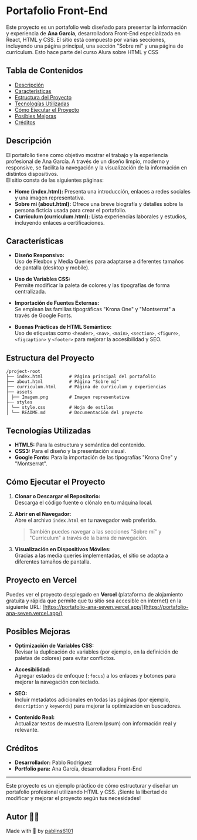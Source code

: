 # Portafolio Front-End

Este proyecto es un portafolio web diseñado para presentar la información y experiencia de **Ana García**, desarrolladora Front-End especializada en React, HTML y CSS. El sitio está compuesto por varias secciones, incluyendo una página principal, una sección "Sobre mí" y una página de curriculum. Esto hace parte del curso Alura sobre HTML y CSS

## Tabla de Contenidos

- [Descripción](#descripción)
- [Características](#características)
- [Estructura del Proyecto](#estructura-del-proyecto)
- [Tecnologías Utilizadas](#tecnologías-utilizadas)
- [Cómo Ejecutar el Proyecto](#cómo-ejecutar-el-proyecto)
- [Posibles Mejoras](#posibles-mejoras)
- [Créditos](#créditos)

## Descripción

El portafolio tiene como objetivo mostrar el trabajo y la experiencia profesional de Ana García. A través de un diseño limpio, moderno y responsive, se facilita la navegación y la visualización de la información en distintos dispositivos.  
El sitio consta de las siguientes páginas:
- **Home (index.html):** Presenta una introducción, enlaces a redes sociales y una imagen representativa.
- **Sobre mí (about.html):** Ofrece una breve biografía y detalles sobre la persona ficticia usada para crear el portafolio.
- **Curriculum (curriculum.html):** Lista experiencias laborales y estudios, incluyendo enlaces a certificaciones.

## Características

- **Diseño Responsivo:**  
  Uso de Flexbox y Media Queries para adaptarse a diferentes tamaños de pantalla (desktop y mobile).

- **Uso de Variables CSS:**  
  Permite modificar la paleta de colores y las tipografías de forma centralizada.

- **Importación de Fuentes Externas:**  
  Se emplean las familias tipográficas "Krona One" y "Montserrat" a través de Google Fonts.

- **Buenas Prácticas de HTML Semántico:**  
  Uso de etiquetas como `<header>`, `<nav>`, `<main>`, `<section>`, `<figure>`, `<figcaption>` y `<footer>` para mejorar la accesibilidad y SEO.

## Estructura del Proyecto

```plain text
/project-root
├── index.html          # Página principal del portafolio 
├── about.html          # Página "Sobre mí" 
├── curriculum.html     # Página de curriculum y experiencias 
├── assets 
│ ├── Imagem.png        # Imagen representativa  
├── styles
│ └── style.css         # Hoja de estilos  
│ └── README.md         # Documentación del proyecto
```

## Tecnologías Utilizadas

- **HTML5:** Para la estructura y semántica del contenido.
- **CSS3:** Para el diseño y la presentación visual.
- **Google Fonts:** Para la importación de las tipografías "Krona One" y "Montserrat".

## Cómo Ejecutar el Proyecto

1. **Clonar o Descargar el Repositorio:**  
   Descarga el código fuente o clónalo en tu máquina local.

2. **Abrir en el Navegador:**  
   Abre el archivo `index.html` en tu navegador web preferido.  
   > También puedes navegar a las secciones "Sobre mí" y "Curriculum" a través de la barra de navegación.

3. **Visualización en Dispositivos Móviles:**  
   Gracias a las media queries implementadas, el sitio se adapta a diferentes tamaños de pantalla.


## Proyecto en Vercel

Puedes ver el proyecto desplegado en **Vercel** (plataforma de alojamiento gratuita y rápida que permite que tu sitio sea accesible en internet) en la siguiente URL: [https://portafolio-ana-seven.vercel.app/](https://portafolio-ana-seven.vercel.app/)

## Posibles Mejoras

- **Optimización de Variables CSS:**  
  Revisar la duplicación de variables (por ejemplo, en la definición de paletas de colores) para evitar conflictos.

- **Accesibilidad:**  
  Agregar estados de enfoque (`:focus`) a los enlaces y botones para mejorar la navegación con teclado.

- **SEO:**  
  Incluir metadatos adicionales en todas las páginas (por ejemplo, `description` y `keywords`) para mejorar la optimización en buscadores.

- **Contenido Real:**  
  Actualizar textos de muestra (Lorem Ipsum) con información real y relevante.

## Créditos

- **Desarrollador:** Pablo Rodríguez  
- **Portfolio para:** Ana García, desarrolladora Front-End

---

Este proyecto es un ejemplo práctico de cómo estructurar y diseñar un portafolio profesional utilizando HTML y CSS. ¡Siente la libertad de modificar y mejorar el proyecto según tus necesidades!

## Autor 👨‍💻
Made with 💓 by [pablins6101](https://x.com/pablins6101)
